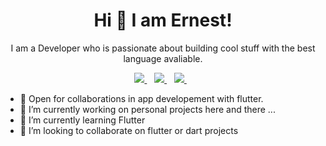 <H1 align='center'>Hi 👋 I am Ernest!</H1>
<p align='center'>I am a Developer who is passionate about building cool stuff with the best language avaliable. </p>

<p align='center'>
<a href="https://twitter.com/mr_realist263">
  <img src="https://img.shields.io/badge/twitter-%231DA1F2.svg?&style=for-the-badge&logo=twitter&logoColor=white" />
</a>&nbsp;&nbsp;
<a href="mailto:emuroiwa@gmail.com">
  <img src="https://img.shields.io/badge/email-%23D14836.svg?&style=for-the-badge&logo=gmail&logoColor=white" />
</a>&nbsp;&nbsp;
<a href="https://www.linkedin.com/in/muroiwa/">
  <img src="https://img.shields.io/badge/linkedin-%230077B5.svg?&style=for-the-badge&logo=linkedin&logoColor=white" />
</a>&nbsp;&nbsp;
</p>

- 🤝 Open for collaborations in app developement with flutter.
- 🔭 I’m currently working on personal projects here and there ...
- 🌱 I’m currently learning Flutter
- 👯 I’m looking to collaborate on flutter or dart projects
